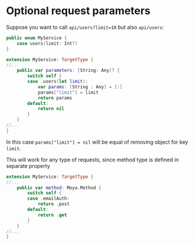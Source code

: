 Optional request parameters
===========================

Suppose you want to call `api/users?limit=10` but also `api/users`:

```swift
public enum MyService {
	case users(limit: Int?)
}

extension MyService: TargetType {
//...
	public var parameters: [String: Any]? {
	    switch self {
	    case .users(let limit):
	        var params: [String : Any] = [:]
	        params["limit"] = limit
	        return params
        default:
            return nil
        }
    }
//...
}
```

In this case `params["limit"] = nil` will be equal of removing object for key `limit`.

This will work for any type of requests, since method type is defined in separate property

```swift
extension MyService: TargetType {
//...
    public var method: Moya.Method {
        switch self {
        case .emailAuth:
            return .post
        default:
            return .get
        }
    }
//...
}
```
